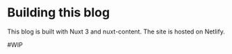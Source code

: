 # Building this blog

This blog is built with Nuxt 3 and nuxt-content.
The site is hosted on Netlify.

#WIP
